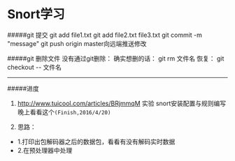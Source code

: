 ﻿Snort学习
====================

#####git 提交
		git add file1.txt
		git add file2.txt file3.txt
		git commit -m "message"
		git push origin master向远端推送修改

#####git 删除文件
		没有通过git删除：
		确实想删的话： git rm 文件名
		恢复： git checkout -- 文件名

***

#####进度
1. http://www.tuicool.com/articles/BRjmmqM 实验 snort安装配置与规则编写
晚上看看这个`(Finish,2016/4/20)`


2. 思路：
* 1.打印出包解码器之后的数据包，看看有没有解码实时数据
* 2.在预处理器中处理
